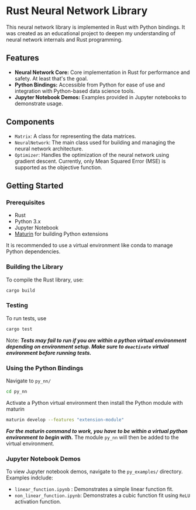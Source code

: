 # Rust Neural Network Library

This neural network library is implemented in Rust with Python bindings. It was created as an educational project to deepen my understanding of neural network internals and Rust programming.

## Features

- **Neural Network Core:** Core implementation in Rust for performance and safety. At least that's the goal.
- **Python Bindings:** Accessible from Python for ease of use and integration with Python-based data science tools.
- **Jupyter Notebook Demos:** Examples provided in Jupyter notebooks to demonstrate usage.

## Components

- `Matrix`: A class for representing the data matrices.
- `NeuralNetwork`: The main class used for building and managing the neural network architecture.
- `Optimizer`: Handles the optimization of the neural network using gradient descent. Currently, only Mean Squared Error (MSE) is supported as the objective function.

## Getting Started

### Prerequisites

- Rust
- Python 3.x
- Jupyter Notebook
- [Maturin](https://github.com/PyO3/maturin) for building Python extensions

It is recommended to use a virtual environment like conda to manage Python dependencies.

### Building the Library

To compile the Rust library, use:

```bash
cargo build
```

### Testing

To run tests, use

```bash
cargo test
```

Note: **_Tests may fail to run if you are within a python virtual environment depending on environment setup. Make sure to `deactivate` virtual environment before running tests._**

### Using the Python Bindings

Navigate to `py_nn/`

```bash
cd py_nn
```

Activate a Python virtual environment then install the Python module with maturin

```bash
maturin develop --features "extension-module"
```

**_For the maturin command to work, you have to be within a virtual python environment to begin with._** The module `py_nn` will then be added to the virtual environment.

### Jupyter Notebook Demos

To view Jupyter notebook demos, navigate to the `py_examples/` directory. Examples indclude:

- `linear_function.ipynb` : Demonstrates a simple linear function fit.
- `non_linear_function.ipynb`: Demonstrates a cubic function fit using `ReLU` activation function.
